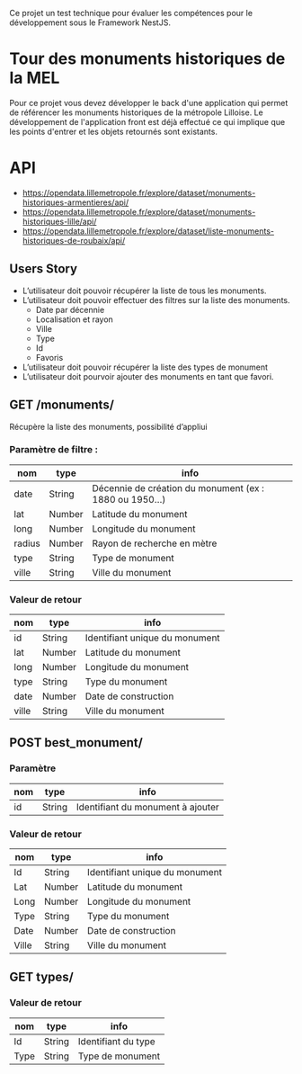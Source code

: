 
Ce projet un test technique pour évaluer les compétences pour le développement sous le Framework NestJS.

# Tour des monuments historiques de la MEL

Pour ce projet vous devez développer le back d'une application qui permet de référencer les monuments historiques de la métropole Lilloise. Le développement de l'application front est déjà effectué ce qui implique que les points d'entrer et les objets retournés sont existants.

# API

- https://opendata.lillemetropole.fr/explore/dataset/monuments-historiques-armentieres/api/
- https://opendata.lillemetropole.fr/explore/dataset/monuments-historiques-lille/api/
- https://opendata.lillemetropole.fr/explore/dataset/liste-monuments-historiques-de-roubaix/api/


## Users Story
- L’utilisateur doit pouvoir récupérer la liste de tous les monuments. 
- L’utilisateur doit pouvoir effectuer des filtres sur la liste des monuments.
    - Date par décennie
    - Localisation et rayon
    - Ville
    - Type
    - Id
    - Favoris
- L’utilisateur doit pouvoir récupérer la liste des types de monument
- L’utilisateur doit pourvoir ajouter des monuments en tant que favori.


## GET /monuments/
Récupère la liste des monuments, possibilité d’appliui

### Paramètre de filtre : 
| nom  	| type 	| info 	|
|------	|------	|------	|
| date  |	String |	Décennie de création du monument (ex : 1880 ou 1950…) |
| lat   |	Number |	Latitude du monument |
| long  |	Number |	Longitude du monument |
| radius    |	Number | 	Rayon de recherche en mètre |
| type  |	String |	Type de monument |
| ville |	String |	Ville du monument |

### Valeur de retour


| nom  	| type 	| info 	|
|------	|------	|------	|
| id |	String |	Identifiant unique du monument|
| lat |	Number |	Latitude du monument|
| long |	Number |	Longitude du monument|
| type |	String |	Type du monument|
| date |	Number |	Date de construction|
| ville |	String |	Ville du monument|

    
## POST best_monument/


### Paramètre
| nom  	| type 	| info 	|
|------	|------	|------	|
|id |	String |	Identifiant du monument à ajouter |

### Valeur de retour 
| nom  	| type 	| info 	|
|------	|------	|------	|
| Id |	String | 	Identifiant unique du monument |
| Lat |	Number | 	Latitude du monument |
| Long |	Number | 	Longitude du monument |
| Type |	String | 	Type du monument |
| Date |	Number | 	Date de construction |
| Ville |	String | 	Ville du monument |


## GET types/
### Valeur de retour

| nom  	| type 	| info 	|
|------	|------	|------	|
|Id | 	String |	Identifiant du type |
|Type | 	String |	Type de monument |
